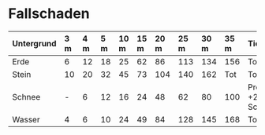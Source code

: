 # Fallschaden

| Untergrund | 3 m | 4 m | 5 m | 10 m | 15 m | 20 m | 25 m | 30 m | 35 m | Tiefer |
| :--- | :--- | :--- | :--- | :--- | :--- | :--- | :--- | :--- | :--- | :--- |
| Erde | 6 | 12 | 18 | 25 | 62 | 86 | 113 | 134 | 156 | Tot |
| Stein | 10 | 20 | 32 | 45 | 73 | 104 | 140 | 162 | Tot | Tot |
| Schnee | - | 6 | 12 | 16 | 24 | 48 | 62 | 80 | 100 | Pro 5 m +25 Schaden |
| Wasser | 4 | 6 | 10 | 24 | 49 | 84 | 128 | 145 | 168 | Tot |

